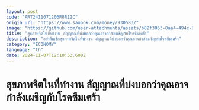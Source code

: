 ```yaml
---
layout: post
code: "ART2411071206R8R12C"
origin_url: "https://www.sanook.com/money/930583/"
image: "https://github.com/user-attachments/assets/b82f3053-8aa4-494c-987f-6b6f0b412a18"
title: "สุขภาพจิตในที่ทำงาน สัญญาณที่บ่งบอกว่าคุณอาจกำลังเผชิญกับโรคซึมเศร้า"
description: "อย่าลืมเช็กสุขภาพจิตในที่ทำงาน สัญญาณที่บ่งบอกว่าคุณอาจกำลังเผชิญกับโรคซึมเศร้า"
category: "ECONOMY"
language: "th"
date: 2024-11-07T12:10:53.600Z
---
```


# สุขภาพจิตในที่ทำงาน สัญญาณที่บ่งบอกว่าคุณอาจกำลังเผชิญกับโรคซึมเศร้า